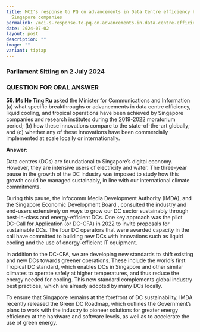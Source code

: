 ```yaml
---
title: MCI's response to PQ on advancements in Data Centre efficiency by
  Singapore companies
permalink: /mci-s-response-to-pq-on-advancements-in-data-centre-efficiency-by-singapore-companies/
date: 2024-07-02
layout: post
description: ""
image: ""
variant: tiptap
---
```

<h3>Parliament Sitting on 2 July 2024</h3>
<h3>QUESTION FOR ORAL ANSWER</h3>
<p><strong>59. Ms He Ting Ru</strong> asked the Minister for Communications
and Information (a) what specific breakthroughs or advancements in data
centre efficiency, liquid cooling, and tropical operations have been achieved
by Singapore companies and research institutes during the 2019-2022 moratorium
period; (b) how these innovations compare to the state-of-the-art globally;
and (c) whether any of these innovations have been commercially implemented
at scale locally or internationally.</p>
<p><strong>Answer:</strong>
</p>
<p>Data centres (DCs) are foundational to Singapore’s digital economy. However,
they are intensive users of electricity and water. The three-year pause
in the growth of the DC industry was imposed to study how this growth could
be managed sustainably, in line with our international climate commitments.</p>
<p>During this pause, the Infocomm Media Development Authority (IMDA), and
the Singapore Economic Development Board , consulted the industry and end-users
extensively on ways to grow our DC sector sustainably through best-in-class
and energy-efficient DCs. One key approach was the pilot DC-Call for Application
(or DC-CFA) in 2022 to invite proposals for sustainable DCs. The four DC
operators that were awarded capacity in the call have committed to building
new DCs with innovations such as liquid cooling and the use of energy-efficient
IT equipment.</p>
<p>In addition to the DC-CFA, we are developing new standards to shift existing
and new DCs towards greener operations. These include the world’s first
Tropical DC standard, which enables DCs in Singapore and other similar
climates to operate safely at higher temperatures, and thus reduce the
energy needed for cooling. This new standard complements global industry
best practices, which are already adopted by many DCs locally.</p>
<p>To ensure that Singapore remains at the forefront of DC sustainability,
IMDA recently released the Green DC Roadmap, which outlines the Government’s
plans to work with the industry to pioneer solutions for greater energy
efficiency at the hardware and software levels, as well as to accelerate
the use of green energy.</p>
<p></p>